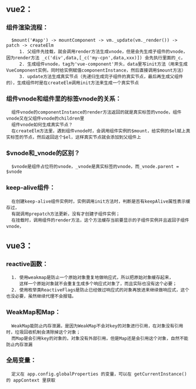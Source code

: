 ## vue2：
### 组件渲染流程：
      $mount('#app') -> mountComponent -> vm._update(vm._render()) -> patch -> createElm
         1. 父组件先挂载，就会调用render方法生成vnode，但是会先生成子组件的vnode，因为render方法 _c('div',data,[_c('my-cpn',data,xxx)]) 会先执行里面的_c，
         2. 生成组件vnode，tag为'vue-component'开头，data里写init方法（用来生成VueComponent实例，同时给实例赋值componentInstance，然后直接调用$mount方法）
         3. update方法生成真实节点（先递归生成完子组件的真实节点，最后再生成父组件的），生成组件时是在createElm调用init方法来生成一个真实节点

### 组件vnode和组件里的标签vnode的关系：
      组件vnode的componentInstance的render方法返回的就是真实标签的vnode，组件vnode又在父组件vnode的children里
      组件vnode如何生成真实节点？
      在createElm方法里，遇到组件vnode时，会调用组件实例的$mount，给实例的$el赋上真实标签的节点，然后返回这个$el，这样真实节点就会添加到父组件上

### $vnode和_vnode的区别？
      $vnode是组件占位符的vnode，_vnode是真实标签的vnode，而_vnode.parent = $vnode

### keep-alive组件：
      在创建keep-alive组件实例时，实例调用init方法时，判断是否有keepAlive属性表示缓存过，
      有就调用prepatch方法更新，没有才创建子组件实例；
      在挂载时，调用组件的render方法，这个方法缓存当前要显示的子组件实例并且返回子组件vnode，

      

## vue3：
### reactive函数：
      1. 使用weakmap是防止一个原始对象重复地做响应式，所以把原始对象缓存起来，
         这样一个原始对象就不会重复生成多个响应式对象了，而且实际也没有这个必要；
      2. 使用枚举类ReactiveFlags是防止已经做过响应式的对象再放进来继续做响应式，这个也没必要，虽然继续代理不会报错。

### WeakMap和Map：
      WeakMap能防止内存泄漏，是因为WeakMap不会对key的对象进行引用，在对象没有引用时，垃圾回收机制会清除掉这个对象；
      而Map是会引用key的对象的，对象没有外部引用，但是Map还是会引用这个对象，自然不能防止内存泄漏

### 全局变量：
      定义在 app.config.globalProperties 的变量，可以在 getCurrentInstance() 的 appContext 里获取